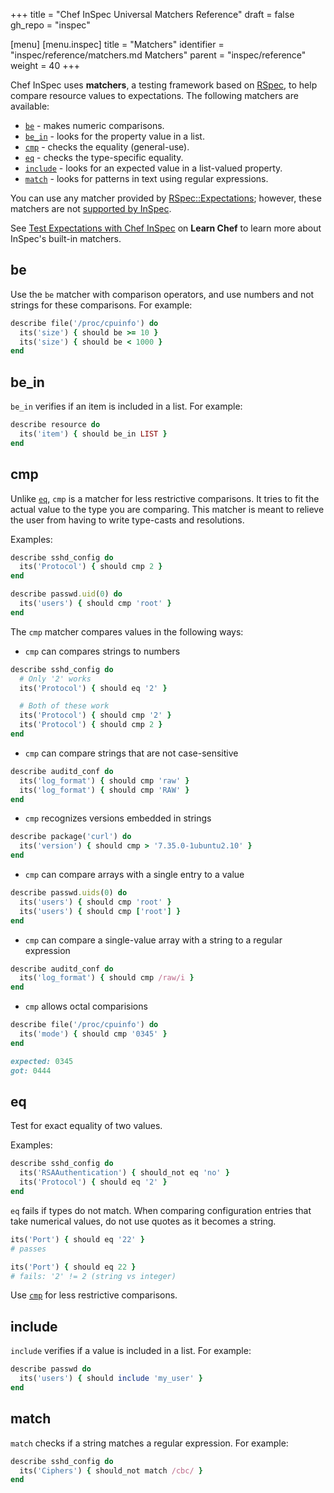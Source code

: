 +++
title = "Chef InSpec Universal Matchers Reference"
draft = false
gh_repo = "inspec"

[menu]
  [menu.inspec]
    title = "Matchers"
    identifier = "inspec/reference/matchers.md Matchers"
    parent = "inspec/reference"
    weight = 40
+++

Chef InSpec uses **matchers**, a testing framework based on [RSpec](https://rspec.info/), to help compare resource values to expectations. The following matchers are available:

- [`be`](#be) - makes numeric comparisons.
- [`be_in`](#be_in) - looks for the property value in a list.
- [`cmp`](#cmp) - checks the equality (general-use).
- [`eq`](#eq) - checks the type-specific equality.
- [`include`](#include) - looks for an expected value in a list-valued property.
- [`match`](#match) - looks for patterns in text using regular expressions.

You can use any matcher provided by [RSpec::Expectations](https://relishapp.com/rspec/rspec-expectations/docs); however, these matchers are not [supported by InSpec](/inspec/inspec_and_friends/#rspec).

See [Test Expectations with Chef InSpec](https://learn.chef.io/courses/course-v1:chef+Inspec101+Perpetual/about) on **Learn Chef** to learn more about InSpec's built-in matchers.

## be

Use the `be` matcher with comparison operators, and use numbers and not strings for these comparisons. For example:

```ruby
describe file('/proc/cpuinfo') do
  its('size') { should be >= 10 }
  its('size') { should be < 1000 }
end
```

## be_in

`be_in` verifies if an item is included in a list. For example:

```ruby
describe resource do
  its('item') { should be_in LIST }
end
```

## cmp

Unlike [`eq`](#eq), `cmp` is a matcher for less restrictive comparisons. It tries to fit the actual value to the type you are comparing. This matcher is meant to relieve the user from having to write type-casts and resolutions.

Examples:

```ruby
describe sshd_config do
  its('Protocol') { should cmp 2 }
end

describe passwd.uid(0) do
  its('users') { should cmp 'root' }
end
```

The `cmp` matcher compares values in the following ways:

- `cmp` can compares strings to numbers

```ruby
describe sshd_config do
  # Only '2' works
  its('Protocol') { should eq '2' }

  # Both of these work
  its('Protocol') { should cmp '2' }
  its('Protocol') { should cmp 2 }
end
```

- `cmp` can compare strings that are not case-sensitive

```ruby
describe auditd_conf do
  its('log_format') { should cmp 'raw' }
  its('log_format') { should cmp 'RAW' }
end
```

- `cmp` recognizes versions embedded in strings

```ruby
describe package('curl') do
  its('version') { should cmp > '7.35.0-1ubuntu2.10' }
end
```

- `cmp` can compare arrays with a single entry to a value

```ruby
describe passwd.uids(0) do
  its('users') { should cmp 'root' }
  its('users') { should cmp ['root'] }
end
```

- `cmp` can compare a single-value array with a string to a regular expression

```ruby
describe auditd_conf do
  its('log_format') { should cmp /raw/i }
end
```

- `cmp` allows octal comparisions

```ruby
describe file('/proc/cpuinfo') do
  its('mode') { should cmp '0345' }
end

expected: 0345
got: 0444
```

## eq

Test for exact equality of two values.

Examples:

```ruby
describe sshd_config do
  its('RSAAuthentication') { should_not eq 'no' }
  its('Protocol') { should eq '2' }
end
```

`eq` fails if types do not match. When comparing configuration entries that take numerical values, do not use quotes as it becomes a string.

```ruby
its('Port') { should eq '22' }
# passes

its('Port') { should eq 22 }
# fails: '2' != 2 (string vs integer)
```

Use [`cmp`](#cmp) for less restrictive comparisons.

## include

`include` verifies if a value is included in a list. For example:

```ruby
describe passwd do
  its('users') { should include 'my_user' }
end
```

## match

`match` checks if a string matches a regular expression. For example:

```ruby
describe sshd_config do
  its('Ciphers') { should_not match /cbc/ }
end
```
